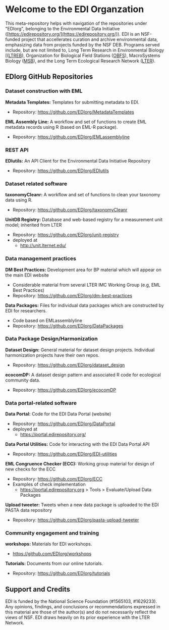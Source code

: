 # Welcome to the EDI Organzation
This meta-repository helps with navigation of the repositories under "EDIorg", belonging to
the Environmental Data Initiative 
([https://edirepository.org/](https://edirepository.org/)).
EDI is an NSF-funded project that accellerates curation and archive environmental data, 
emphasizing data from projects funded by the NSF DEB. Programs served 
include, but are not limited to, Long Term Research in Environmental Biology 
[([LTREB](https://www.nsf.gov/awardsearch/advancedSearchResult?ProgEleCode=1196&BooleanElement=Any&BooleanRef=Any&ActiveAwards=true)), 
Organization for Biological Field Stations ([OBFS](https://obfs.org)), MacroSystems Biology 
([MSB](https://www.nsf.gov/awardsearch/advancedSearchResult?ProgEleCode=7959&BooleanElement=Any&BooleanRef=Any&ActiveAwards=true)), 
and the Long Term Ecological Research Network ([LTER](https://lternet.edu)).

## EDIorg GitHub Repositories
### Dataset construction with EML

**Metadata Templates:**
Templates for submitting metadata to EDI.

- Repository: https://github.com/EDIorg/MetadataTemplates

**EML Assembly Line:**
A workflow and set of functions to create EML metadata records using R (based on EML-R package).

- Repository: https://github.com/EDIorg/EMLassemblyline

### REST API
**EDIutils:**
An API Client for the Environmental Data Initiative Repository

- Repository: https://github.com/EDIorg/EDIutils

### Dataset related software 
**taxonomyCleanr:**
A workflow and set of functions to clean your taxonomy data using R.

- Repository: https://github.com/EDIorg/taxonomyCleanr

**UnitDB Registry:**
Database and web-based registry for a measurement unit model; inherited from LTER

- Repository: https://github.com/EDIorg/unit-registry
- deployed at
    - http://unit.lternet.edu/

### Data management practices
**DM Best Practices:**
Development area for BP material which will appear on the main EDI website

- Considerable material from several LTER IMC Working Group (e.g, EML Best Practices)
- Repository: https://github.com/EDIorg/dm-best-practices

**Data Packages:**
Files for individual data packages which are constructed by EDI for researchers.

- Code based on EMLassemblyline
- Repository: https://github.com/EDIorg/DataPackages

### Data Package Design/Harmonization

**Dataset Design:**
General material for dataset design projects. Individual harmonization projects have their own repos.

- Repository: https://github.com/EDIorg/dataset_design

**ecocomDP:**
A dataset design pattern and associated R code for ecological community data.

- Repository: https://github.com/EDIorg/ecocomDP

### Data portal-related software

**Data Portal:**
Code for the EDI Data Portal (website)

- Repository: https://github.com/EDIorg/DataPortal
- deployed at 
    - https://portal.edirepository.org/
    
**Data Portal Utilities:**
Code for interacting with the EDI Data Portal API

- Repository: https://github.com/EDIorg/EDI-utilities

**EML Congruence Checker (ECC):** 
Working group material for design of new checks for the ECC

- Repository: https://github.com/EDIorg/ECC
- Examples of check implementation 
    - https://portal.edirepository.org > Tools > Evaluate/Upload Data Packages

**Upload tweeter:**
Tweets when a new data package is uploaded to the EDI PASTA data repository

- Repository: https://github.com/EDIorg/pasta-upload-tweeter

### Community engagement and training

**workshops:**
Materials for EDI workshops.

- https://github.com/EDIorg/workshops

**Tutorials:**
Documents from our online tutorials.

- Repository: https://github.com/EDIorg/tutorials


## Support and Credits
EDI is funded by the National Science Foundation (#1565103, #1629233).
Any opinions, findings, and conclusions or recommendations expressed in this material are those 
of the author(s) and do not necessarily reflect the views of NSF.
EDI draws heavily on its  prior experience with the LTER Network.

